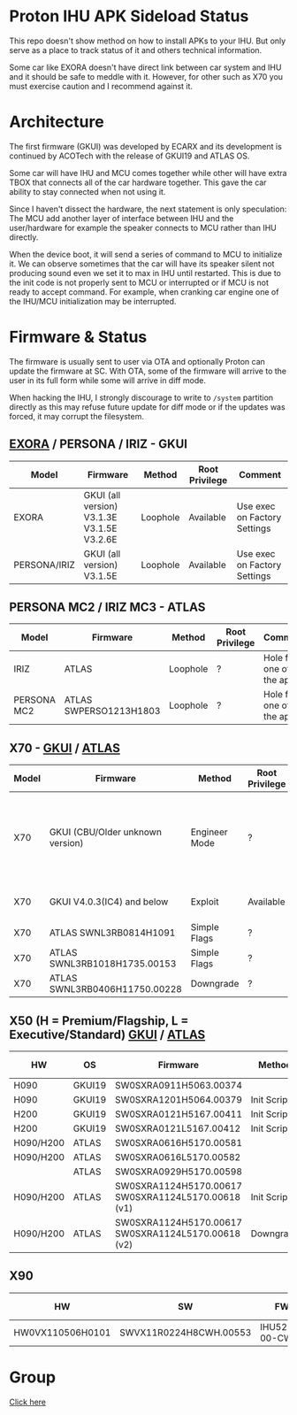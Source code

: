 # Proton IHU APK Sideload Status

This repo doesn't show method on how to install APKs to your IHU. But only serve as a place to track status of it and others technical information.

Some car like EXORA doesn't have direct link between car system and IHU and it should be safe to meddle with it. However, for other such as X70 you must exercise caution and I recommend against it.

# Architecture
The first firmware (GKUI) was developed by ECARX and its development is continued by ACOTech with the release of GKUI19 and ATLAS OS.

Some car will have IHU and MCU comes together while other will have extra TBOX that connects all of the car hardware together. This gave the car ability to stay connected when not using it.

Since I haven't dissect the hardware, the next statement is only speculation:
The MCU add another layer of interface between IHU and the user/hardware for example the speaker connects to MCU rather than IHU directly.

When the device boot, it will send a series of command to MCU to initialize it. We can observe sometimes that the car will have its speaker silent not producing sound even we set it to max in IHU until restarted. This is due to the init code is not properly sent to MCU or interrupted or if MCU is not ready to accept command. For example, when cranking car engine one of the IHU/MCU initialization may be interrupted.

# Firmware & Status

The firmware is usually sent to user via OTA and optionally Proton can update the firmware at SC. With OTA, some of the firmware will arrive to the user in its full form while some will arrive in diff mode.

When hacking the IHU, I strongly discourage to write to `/system` partition directly as this may refuse future update for diff mode or if the updates was forced, it may corrupt the filesystem.

## [EXORA](EXORA) / PERSONA / IRIZ - GKUI
|Model|Firmware|Method|Root Privilege|Comment|
|-----|--------|------|-------|-------|
|EXORA | GKUI (all version) V3.1.3E V3.1.5E V3.2.6E | Loophole | Available | Use exec on Factory Settings
|PERSONA/IRIZ | GKUI (all version) V3.1.5E | Loophole | Available | Use exec on Factory Settings

## PERSONA MC2 / IRIZ MC3 - ATLAS
|Model|Firmware|Method|Root Privilege|Comment|
|-----|--------|------|-------|-------|
|IRIZ | ATLAS | Loophole | ? | Hole from one of the app
|PERSONA MC2 | ATLAS SWPERSO1213H1803 | Loophole | ? | Hole from one of the app 

## X70 - [GKUI](X70_GKUI) / [ATLAS](X70_ATLAS)
|Model|Firmware|Method|Root Privilege|Comment|
|-----|--------|------|-------|-------|
|X70 | GKUI (CBU/Older unknown version) | Engineer Mode | ? | Enter engineer mode via dialer code and select install APK
|X70 | GKUI V4.0.3(IC4) and below | Exploit | Available | Crafting special file
|X70 | ATLAS SWNL3RB0814H1091 | Simple Flags | ? | |
|X70 | ATLAS SWNL3RB1018H1735.00153 | Simple Flags | ? | |
|X70 | ATLAS SWNL3RB0406H11750.00228 | Downgrade | ? | |

## X50 (H = Premium/Flagship, L = Executive/Standard) [GKUI](X50_GKUI) / [ATLAS](X50_ATLAS)
|HW|OS|Firmware|Method|Root Privilege|Comment|
|--|--|--------|------|-------|-------|
|H090 | GKUI19 | SW0SXRA0911H5063.00374 | | 
|H090 | GKUI19 | SW0SXRA1201H5064.00379 | Init Script | Available | USB\b832bc61472727635baffcf25dd28e9f239273e2\...sh
|H200 | GKUI19 | SW0SXRA0121H5167.00411 | Init Script | Available | USB\b832bc61472727635baffcf25dd28e9f239273e2\...sh
|H200 | GKUI19 | SW0SXRA0121L5167.00412 | Init Script | Available | USB\b832bc61472727635baffcf25dd28e9f239273e2\...sh
|H090/H200 | ATLAS | SW0SXRA0616H5170.00581 | | | 
|H090/H200 | ATLAS | SW0SXRA0616L5170.00582 | | | 
| | ATLAS | SW0SXRA0929H5170.00598 | | | 
|H090/H200 | ATLAS | SW0SXRA1124H5170.00617 SW0SXRA1124L5170.00618 (v1) | Init Script | Available | Able to install APKs with simple file copy, but cannot invoke through installer due to APK installer protection in place
|H090/H200 | ATLAS | SW0SXRA1124H5170.00617 SW0SXRA1124L5170.00618 (v2) | Downgrade | ? | Same version number, but ACOTech silently push the updates with removal of init script backdoor

## X90
|HW|SW|FW|Method|Root Privilege|Comment|
|-----|--------|------|-------|-------|-------|
|HW0VX110506H0101|SWVX11R0224H8CWH.00553|IHU523P-00-CWH| | | |

# Group
[Click here](GROUP)
